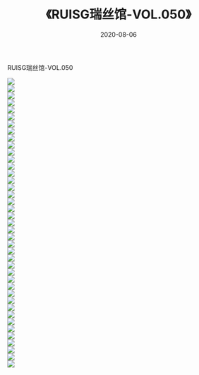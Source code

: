 ﻿---
layout: post
title:  《RUISG瑞丝馆-VOL.050》
date:   2020-08-06
img: http://img.660000.xyz/Sharelink/网络美图/2020/RUISG瑞丝馆-VOL.050/000.jpg
categories: [美女, 清纯, 唯美]
---

RUISG瑞丝馆-VOL.050

  ![](http://img.660000.xyz/Sharelink/网络美图/2020/RUISG瑞丝馆-VOL.050/001.jpg) <br> ![](http://img.660000.xyz/Sharelink/网络美图/2020/RUISG瑞丝馆-VOL.050/002.jpg) <br> ![](http://img.660000.xyz/Sharelink/网络美图/2020/RUISG瑞丝馆-VOL.050/003.jpg) <br> ![](http://img.660000.xyz/Sharelink/网络美图/2020/RUISG瑞丝馆-VOL.050/004.jpg) <br> ![](http://img.660000.xyz/Sharelink/网络美图/2020/RUISG瑞丝馆-VOL.050/005.jpg) <br> ![](http://img.660000.xyz/Sharelink/网络美图/2020/RUISG瑞丝馆-VOL.050/006.jpg) <br> ![](http://img.660000.xyz/Sharelink/网络美图/2020/RUISG瑞丝馆-VOL.050/007.jpg) <br> ![](http://img.660000.xyz/Sharelink/网络美图/2020/RUISG瑞丝馆-VOL.050/008.jpg) <br> ![](http://img.660000.xyz/Sharelink/网络美图/2020/RUISG瑞丝馆-VOL.050/009.jpg) <br> ![](http://img.660000.xyz/Sharelink/网络美图/2020/RUISG瑞丝馆-VOL.050/010.jpg) <br> ![](http://img.660000.xyz/Sharelink/网络美图/2020/RUISG瑞丝馆-VOL.050/011.jpg) <br> ![](http://img.660000.xyz/Sharelink/网络美图/2020/RUISG瑞丝馆-VOL.050/012.jpg) <br> ![](http://img.660000.xyz/Sharelink/网络美图/2020/RUISG瑞丝馆-VOL.050/013.jpg) <br> ![](http://img.660000.xyz/Sharelink/网络美图/2020/RUISG瑞丝馆-VOL.050/014.jpg) <br> ![](http://img.660000.xyz/Sharelink/网络美图/2020/RUISG瑞丝馆-VOL.050/015.jpg) <br> ![](http://img.660000.xyz/Sharelink/网络美图/2020/RUISG瑞丝馆-VOL.050/016.jpg) <br> ![](http://img.660000.xyz/Sharelink/网络美图/2020/RUISG瑞丝馆-VOL.050/017.jpg) <br> ![](http://img.660000.xyz/Sharelink/网络美图/2020/RUISG瑞丝馆-VOL.050/018.jpg) <br> ![](http://img.660000.xyz/Sharelink/网络美图/2020/RUISG瑞丝馆-VOL.050/019.jpg) <br> ![](http://img.660000.xyz/Sharelink/网络美图/2020/RUISG瑞丝馆-VOL.050/020.jpg) <br> ![](http://img.660000.xyz/Sharelink/网络美图/2020/RUISG瑞丝馆-VOL.050/021.jpg) <br> ![](http://img.660000.xyz/Sharelink/网络美图/2020/RUISG瑞丝馆-VOL.050/022.jpg) <br> ![](http://img.660000.xyz/Sharelink/网络美图/2020/RUISG瑞丝馆-VOL.050/023.jpg) <br> ![](http://img.660000.xyz/Sharelink/网络美图/2020/RUISG瑞丝馆-VOL.050/024.jpg) <br> ![](http://img.660000.xyz/Sharelink/网络美图/2020/RUISG瑞丝馆-VOL.050/025.jpg) <br> ![](http://img.660000.xyz/Sharelink/网络美图/2020/RUISG瑞丝馆-VOL.050/026.jpg) <br> ![](http://img.660000.xyz/Sharelink/网络美图/2020/RUISG瑞丝馆-VOL.050/027.jpg) <br> ![](http://img.660000.xyz/Sharelink/网络美图/2020/RUISG瑞丝馆-VOL.050/028.jpg) <br> ![](http://img.660000.xyz/Sharelink/网络美图/2020/RUISG瑞丝馆-VOL.050/029.jpg) <br> ![](http://img.660000.xyz/Sharelink/网络美图/2020/RUISG瑞丝馆-VOL.050/030.jpg) <br> ![](http://img.660000.xyz/Sharelink/网络美图/2020/RUISG瑞丝馆-VOL.050/031.jpg) <br> ![](http://img.660000.xyz/Sharelink/网络美图/2020/RUISG瑞丝馆-VOL.050/032.jpg) <br> ![](http://img.660000.xyz/Sharelink/网络美图/2020/RUISG瑞丝馆-VOL.050/033.jpg) <br> ![](http://img.660000.xyz/Sharelink/网络美图/2020/RUISG瑞丝馆-VOL.050/034.jpg) <br> ![](http://img.660000.xyz/Sharelink/网络美图/2020/RUISG瑞丝馆-VOL.050/035.jpg) <br> ![](http://img.660000.xyz/Sharelink/网络美图/2020/RUISG瑞丝馆-VOL.050/036.jpg) <br> ![](http://img.660000.xyz/Sharelink/网络美图/2020/RUISG瑞丝馆-VOL.050/037.jpg) <br> ![](http://img.660000.xyz/Sharelink/网络美图/2020/RUISG瑞丝馆-VOL.050/038.jpg) <br> ![](http://img.660000.xyz/Sharelink/网络美图/2020/RUISG瑞丝馆-VOL.050/039.jpg) <br> ![](http://img.660000.xyz/Sharelink/网络美图/2020/RUISG瑞丝馆-VOL.050/040.jpg) <br> ![](http://img.660000.xyz/Sharelink/网络美图/2020/RUISG瑞丝馆-VOL.050/041.jpg) <br>